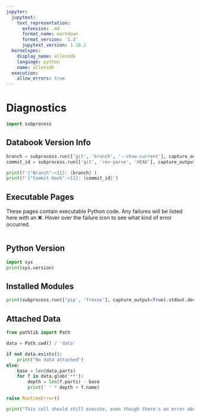 ```yaml
---
jupyter:
  jupytext:
    text_representation:
      extension: .md
      format_name: markdown
      format_version: '1.3'
      jupytext_version: 1.16.2
  kernelspec:
    display_name: allensdk
    language: python
    name: allensdk
  execution:
    allow_errors: true
---
```


# Diagnostics

```python tags=["remove-input"]
import subprocess
```


## Databook Version Info

```python tags=["remove-input"]
branch = subprocess.run(['git', 'branch', '--show-current'], capture_output=True).stdout.decode().strip()
commit_id = subprocess.run(['git', 'rev-parse', 'HEAD'], capture_output=True).stdout.decode().strip()

print(f'{"Branch":<11}: {branch}')
print(f'{"Commit Hash":<11}: {commit_id}')
```


## Executable Pages
These pages contain executable Python code. Any failures will be listed here with an ❌. Hover over the failure icon to see what kind of error occurred.

```{nb-exec-table}
```
## Python Version

```python tags=["remove-input"]
import sys
print(sys.version)
```

## Installed Modules

```python tags=["remove-input"]
print(subprocess.run(['pip', 'freeze'], capture_output=True).stdout.decode())
```

## Attached Data

```python tags=["remove-input"]
from pathlib import Path

data = Path.cwd() / 'data'

if not data.exists():
    print("No data attached")
else:
    base = len(data.parts)
    for f in data.glob('**'):
        depth = len(f.parts) - base
        print(' ' * depth + f.name)
```

```python
raise RuntimeError()
```

```python
print("This cell should still execute, even though there's an error above")
```
